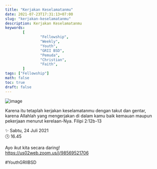 ```yaml
---
title: "Kerjakan Keselamatanmu"
date: 2021-07-23T17:31:13+07:00
slug: "kerjakan-keselamatanmu"
description: Kerjakan Keselamatanmu
keywords:
        [
                "Fellowship",
                "Weekly",
                "Youth",
                "GRII BSD",
                "Pemuda",
                "Christian",
                "Faith",
        ]
tags: ["Fellowship"]
math: false
toc: true
draft: false
---
```


![image](/images/events/20210724.jpeg)

Karena itu tetaplah kerjakan keselamatanmu dengan takut dan gentar, karena Allahlah yang mengerjakan di dalam kamu baik kemauan maupun pekerjaan menurut kerelaan-Nya. Filipi 2:12b-13

✨ Sabtu, 24 Juli 2021\
🕓 16.45

Ayo ikut kita secara daring!\
https://us02web.zoom.us/j/98569521706

#YouthGRIIBSD
